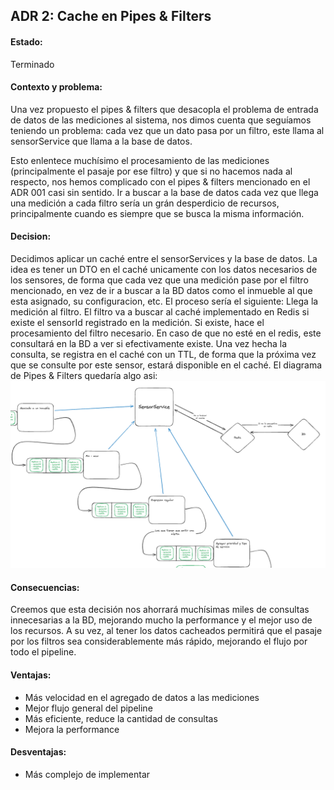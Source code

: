 ## ADR 2: Cache en Pipes & Filters
#### Estado: 
Terminado
#### Contexto y problema: 
Una vez propuesto el pipes & filters que desacopla el problema de entrada de datos de las mediciones al sistema, nos dimos cuenta que seguíamos teniendo un problema: cada vez que un dato pasa por un filtro, este llama al sensorService que llama a la base de datos. 

Esto enlentece muchísimo el procesamiento de las mediciones (principalmente el pasaje por ese filtro) y que si no hacemos nada al respecto, nos hemos complicado con el pipes & filters mencionado en el ADR 001 casi sin sentido. Ir a buscar a la base de datos cada vez que llega una medición a cada filtro sería un grán desperdicio de recursos, principalmente cuando es siempre que se busca la misma información.

#### Decision:
Decidimos aplicar un caché entre el sensorServices y la base de datos. La idea es tener un DTO en el caché unicamente con los datos necesarios de los sensores, de forma que cada vez que una medición pase por el filtro mencionado, en vez de ir a buscar a la BD datos como el inmueble al que esta asignado, su configuracion, etc.
El proceso sería el siguiente: Llega la medición al filtro. El filtro va a buscar al caché implementado en Redis si existe el sensorId registrado en la medición. Si existe, hace el procesamiento del filtro necesario. En caso de que no esté en el redis, este consultará en la BD a ver si efectivamente existe. Una vez hecha la consulta, se registra en el caché con un TTL, de forma que la próxima vez que se consulte por este sensor, estará disponible en el caché.
El diagrama de Pipes & Filters quedaría algo asi:
![Diagrama pipes and filters con cache](/ADRs/Images/Screenshot%202024-05-24%20at%2015.33.50.png)

#### Consecuencias:
Creemos que esta decisión nos ahorrará muchísimas miles de consultas innecesarias a la BD, mejorando mucho la performance y el mejor uso de los recursos. A su vez, al tener los datos cacheados permitirá que el pasaje por los filtros sea considerablemente más rápido, mejorando el flujo por todo el pipeline. 

#### Ventajas:
* Más velocidad en el agregado de datos a las mediciones
* Mejor flujo general del pipeline
* Más eficiente, reduce la cantidad de consultas
* Mejora la performance

#### Desventajas:
* Más complejo de implementar

